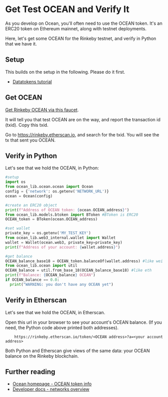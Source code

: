 <!--
Copyright 2021 Ocean Protocol Foundation
SPDX-License-Identifier: Apache-2.0
-->

# Get Test OCEAN and Verify It

As you develop on Ocean, you'll often need to use the OCEAN token. It's an ERC20 token on Ethereum mainnet, along with testnet deployments.

Here, let's get some OCEAN for the Rinkeby testnet, and verify in Python that we have it.

## Setup

This builds on the setup in the following. Please do it first.

-   [Datatokens tutorial](datatokens_flow.md)

## Get OCEAN

[Get Rinkeby OCEAN via this faucet](https://faucet.rinkeby.oceanprotocol.com/).

It will tell you that test OCEAN are on the way, and report the transaction id (txid). Copy this txid.

Go to https://rinkeby.etherscan.io, and search for the txid. You will see the tx that sent you OCEAN.

## Verify in Python

Let's see that we hold the OCEAN, in Python:

```python
#setup
import os
from ocean_lib.ocean.ocean import Ocean
config = {'network': os.getenv('NETWORK_URL')}
ocean = Ocean(config)

#create an ERC20 object
print(f"Address of OCEAN token: {ocean.OCEAN_address}")
from ocean_lib.models.btoken import BToken #BToken is ERC20
OCEAN_token = BToken(ocean.OCEAN_address)

#set wallet
private_key = os.getenv('MY_TEST_KEY')
from ocean_lib.web3_internal.wallet import Wallet
wallet = Wallet(ocean.web3, private_key=private_key)
print(f"Address of your account: {wallet.address}")

#get balance
OCEAN_balance_base18 = OCEAN_token.balanceOf(wallet.address) #like wei
from ocean_lib.ocean import util
OCEAN_balance = util.from_base_18(OCEAN_balance_base18) #like eth
print(f"Balance: {OCEAN_balance} OCEAN")
if OCEAN_balance == 0.0:
  print("WARNING: you don't have any OCEAN yet")
```

## Verify in Etherscan

Let's see that we hold the OCEAN, in Etherscan.

Open this url in your browser to see your account's OCEAN balance. (If you need, the Python code above printed both addresses).

```console
    https://rinkeby.etherscan.io/token/<OCEAN address>?a=<your account address>
```

Both Python and Etherscan give views of the same data: your OCEAN balance on the Rinkeby blockchain.

## Further reading

-   [Ocean homepage - OCEAN token info](https://oceanprotocol.com/token)
-   [Developer docs - networks overview](https://docs.oceanprotocol.com/concepts/networks-overview/)
